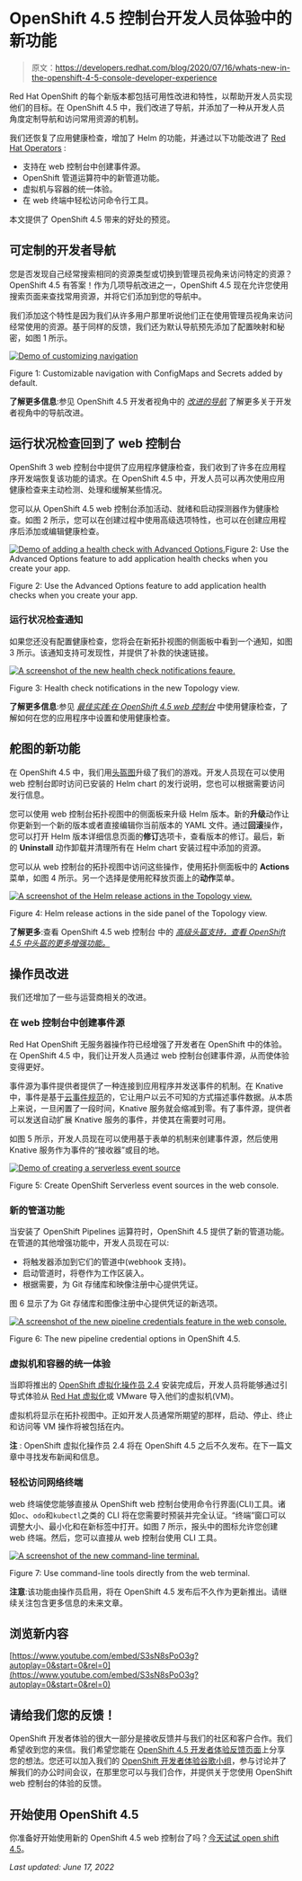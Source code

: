 # OpenShift 4.5 控制台开发人员体验中的新功能

> 原文：<https://developers.redhat.com/blog/2020/07/16/whats-new-in-the-openshift-4-5-console-developer-experience>

Red Hat OpenShift 的每个新版本都包括可用性改进和特性，以帮助开发人员实现他们的目标。在 OpenShift 4.5 中，我们改进了导航，并添加了一种从开发人员角度定制导航和访问常用资源的机制。

我们还恢复了应用健康检查，增加了 Helm 的功能，并通过以下功能改进了 [Red Hat Operators](https://developers.redhat.com/topics/kubernetes/operators) :

*   支持在 web 控制台中创建事件源。
*   OpenShift 管道运算符中的新管道功能。
*   虚拟机与容器的统一体验。
*   在 web 终端中轻松访问命令行工具。

本文提供了 OpenShift 4.5 带来的好处的预览。

## 可定制的开发者导航

您是否发现自己经常搜索相同的资源类型或切换到管理员视角来访问特定的资源？OpenShift 4.5 有答案！作为几项导航改进之一，OpenShift 4.5 现在允许您使用搜索页面来查找常用资源，并将它们添加到您的导航中。

我们添加这个特性是因为我们从许多用户那里听说他们正在使用管理员视角来访问经常使用的资源。基于同样的反馈，我们还为默认导航预先添加了配置映射和秘密，如图 1 所示。

[![Demo of customizing navigation](img/2ce2caebada3d99c2ece37a7cceceb5e.png "45-WhatsNew-F01-CustomizeNav-resized")](/sites/default/files/blog/2020/07/45-WhatsNew-F01-CustomizeNav-resized.gif)

Figure 1: Customizable navigation with ConfigMaps and Secrets added by default.

**了解更多信息**:参见 OpenShift 4.5 开发者视角中的 *[改进的导航](https://developers.redhat.com/blog/2020/07/16/improved-navigation-in-the-openshift-4-5-developer-perspective)* 了解更多关于开发者视角中的导航改进。

## 运行状况检查回到了 web 控制台

OpenShift 3 web 控制台中提供了应用程序健康检查，我们收到了许多在应用程序开发端恢复该功能的请求。在 OpenShift 4.5 中，开发人员可以再次使用应用健康检查来主动检测、处理和缓解某些情况。

您可以从 OpenShift 4.5 web 控制台添加活动、就绪和启动探测器作为健康检查。如图 2 所示，您可以在创建过程中使用高级选项特性，也可以在创建应用程序后添加或编辑健康检查。

[![Demo of adding a health check with Advanced Options.](img/eff7ced524f84bfc3866fef2337ad807.png "45-WhatsNew-F02-HealthCheck-AdvOptions-resized")](/sites/default/files/blog/2020/07/45-WhatsNew-F02-HealthCheck-AdvOptions-resized.gif)Figure 2: Use the Advanced Options feature to add application health checks when you create your app.

Figure 2: Use the Advanced Options feature to add application health checks when you create your app.

### 运行状况检查通知

如果您还没有配置健康检查，您将会在新拓扑视图的侧面板中看到一个通知，如图 3 所示。该通知支持可发现性，并提供了补救的快速链接。

[![A screenshot of the new health check notifications feaure.](img/59c38cde4752756931e7b25fd467149e.png "45-WhatsNew-F03-HealthCheck-Notification")](/sites/default/files/blog/2020/07/45-WhatsNew-F03-HealthCheck-Notification.png)

Figure 3: Health check notifications in the new Topology view.

**了解更多信息**:参见 [*最佳实践:在 OpenShift 4.5 web 控制台*](https://developers.redhat.com/blog/2020/07/20/best-practices-using-health-checks-in-the-openshift-4-5-web-console/) 中使用健康检查，了解如何在您的应用程序中设置和使用健康检查。

## 舵图的新功能

在 OpenShift 4.5 中，我们用[头盔图](https://www.openshift.com/blog/getting-started-helm-openshift)升级了我们的游戏。开发人员现在可以使用 web 控制台即时访问已安装的 Helm chart 的发行说明，您也可以根据需要访问发行信息。

您可以使用 web 控制台拓扑视图中的侧面板来升级 Helm 版本。新的**升级**动作让你更新到一个新的版本或者直接编辑你当前版本的 YAML 文件。通过**回滚**操作，您可以打开 Helm 版本详细信息页面的**修订**选项卡，查看版本的修订。最后，新的 **Uninstall** 动作卸载并清理所有在 Helm chart 安装过程中添加的资源。

您可以从 web 控制台的拓扑视图中访问这些操作，使用拓扑侧面板中的 **Actions** 菜单，如图 4 所示。另一个选择是使用舵释放页面上的**动作**菜单。

[![A screenshot of the Helm release actions in the Topology view.](img/5cdc66342c67b06c70f0cffcf3c6a5dc.png "45-WhatsNew-F04-HelmReleaseActions")](/sites/default/files/blog/2020/07/45-WhatsNew-F04-HelmReleaseActions.png)

Figure 4: Helm release actions in the side panel of the Topology view.

**了解更多**:查看 OpenShift 4.5 web 控制台 中的 [*高级头盔支持，查看 OpenShift 4.5 中头盔的更多增强功能。*](https://developers.redhat.com/blog/2020/07/20/advanced-helm-support-in-the-openshift-4-5-web-console/)

## 操作员改进

我们还增加了一些与运营商相关的改进。

### 在 web 控制台中创建事件源

Red Hat OpenShift 无服务器操作符已经增强了开发者在 OpenShift 中的体验。在 OpenShift 4.5 中，我们让开发人员通过 web 控制台创建事件源，从而使体验变得更好。

事件源为事件提供者提供了一种连接到应用程序并发送事件的机制。在 Knative 中，事件是基于[云事件规范](https://cloudevents.io/)的，它让用户以云不可知的方式描述事件数据。从本质上来说，一旦闲置了一段时间，Knative 服务就会缩减到零。有了事件源，提供者可以发送自动扩展 Knative 服务的事件，并使其在需要时可用。

如图 5 所示，开发人员现在可以使用基于表单的机制来创建事件源，然后使用 Knative 服务作为事件的“接收器”或目的地。

[![Demo of creating a serverless event source](img/c2bf38e27dc8ad22095cb30d0d04313f.png "45-WhatsNew-F05-EventSourceCreation-resized")](/sites/default/files/blog/2020/07/45-WhatsNew-F05-EventSourceCreation-resized-1.gif)

Figure 5: Create OpenShift Serverless event sources in the web console.

### 新的管道功能

当安装了 OpenShift Pipelines 运算符时，OpenShift 4.5 提供了新的管道功能。在管道的其他增强功能中，开发人员现在可以:

*   将触发器添加到它们的管道中(webhook 支持)。
*   启动管道时，将卷作为工作区装入。
*   根据需要，为 Git 存储库和映像注册中心提供凭证。

图 6 显示了为 Git 存储库和图像注册中心提供凭证的新选项。

[![A screenshot of the new pipeline credentials feature in the web console.](img/a337a65cf33324b1ba1c2597eaf4be71.png "45-WhatsNew-F06-Pipeline-CredentialOptions")](/sites/default/files/blog/2020/07/45-WhatsNew-F06-Pipeline-CredentialOptions.png)

Figure 6: The new pipeline credential options in OpenShift 4.5.

### 虚拟机和容器的统一体验

当即将推出的 [OpenShift 虚拟化操作员 2.4](https://developers.redhat.com/blog/2020/01/21/first-steps-with-the-data-virtualization-operator-for-red-hat-openshift/) 安装完成后，开发人员将能够通过引导式体验从 [Red Hat 虚拟化](https://www.redhat.com/en/technologies/virtualization/enterprise-virtualization)或 VMware 导入他们的虚拟机(VM)。

虚拟机将显示在拓扑视图中。正如开发人员通常所期望的那样，启动、停止、终止和访问等 VM 操作将被包括在内。

**注** : OpenShift 虚拟化操作员 2.4 将在 OpenShift 4.5 之后不久发布。在下一篇文章中寻找发布新闻和信息。

### 轻松访问网络终端

web 终端使您能够直接从 OpenShift web 控制台使用命令行界面(CLI)工具。诸如`oc`、`odo`和`kubectl`之类的 CLI 将在您需要时预装并完全认证。“终端”窗口可以调整大小、最小化和在新标签中打开。如图 7 所示，报头中的图标允许您创建 web 终端。然后，您可以直接从 web 控制台使用 CLI 工具。

[![A screenshot of the new command-line terminal.](img/c533be0fb5a9bdc67a230e9699bd1d25.png "45-WhatsNew-F08-Terminal")](/sites/default/files/blog/2020/07/45-WhatsNew-F08-Terminal.png)

Figure 7: Use command-line tools directly from the web terminal.

**注意**:该功能由操作员启用，将在 OpenShift 4.5 发布后不久作为更新推出。请继续关注包含更多信息的未来文章。

## 浏览新内容

[https://www.youtube.com/embed/S3sN8sPoO3g?autoplay=0&start=0&rel=0](https://www.youtube.com/embed/S3sN8sPoO3g?autoplay=0&start=0&rel=0)

## 请给我们您的反馈！

OpenShift 开发者体验的很大一部分是接收反馈并与我们的社区和客户合作。我们希望收到您的来信。我们希望您能在 [OpenShift 4.5 开发者体验反馈页面](https://forms.gle/zDd4tuWvjndCRVMD8)上分享您的想法。您还可以加入我们的 [OpenShift 开发者体验谷歌小组](https://groups.google.com/forum/#!forum/openshift-dev-users)，参与讨论并了解我们的办公时间会议，在那里您可以与我们合作，并提供关于您使用 OpenShift web 控制台的体验的反馈。

## 开始使用 OpenShift 4.5

你准备好开始使用新的 OpenShift 4.5 web 控制台了吗？[今天试试 open shift 4.5](http://www.openshift.com/try)。

*Last updated: June 17, 2022*
